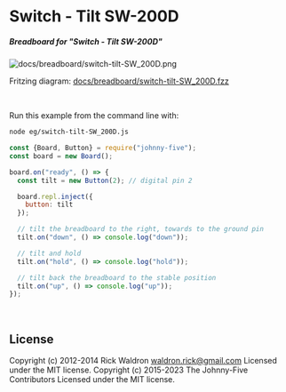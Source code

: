 <!--remove-start-->

# Switch - Tilt SW-200D

<!--remove-end-->






##### Breadboard for "Switch - Tilt SW-200D"



![docs/breadboard/switch-tilt-SW_200D.png](breadboard/switch-tilt-SW_200D.png)<br>

Fritzing diagram: [docs/breadboard/switch-tilt-SW_200D.fzz](breadboard/switch-tilt-SW_200D.fzz)

&nbsp;




Run this example from the command line with:
```bash
node eg/switch-tilt-SW_200D.js
```


```javascript
const {Board, Button} = require("johnny-five");
const board = new Board();

board.on("ready", () => {
  const tilt = new Button(2); // digital pin 2

  board.repl.inject({
    button: tilt
  });

  // tilt the breadboard to the right, towards to the ground pin
  tilt.on("down", () => console.log("down"));

  // tilt and hold
  tilt.on("hold", () => console.log("hold"));

  // tilt back the breadboard to the stable position
  tilt.on("up", () => console.log("up"));
});

```








&nbsp;

<!--remove-start-->

## License
Copyright (c) 2012-2014 Rick Waldron <waldron.rick@gmail.com>
Licensed under the MIT license.
Copyright (c) 2015-2023 The Johnny-Five Contributors
Licensed under the MIT license.

<!--remove-end-->
